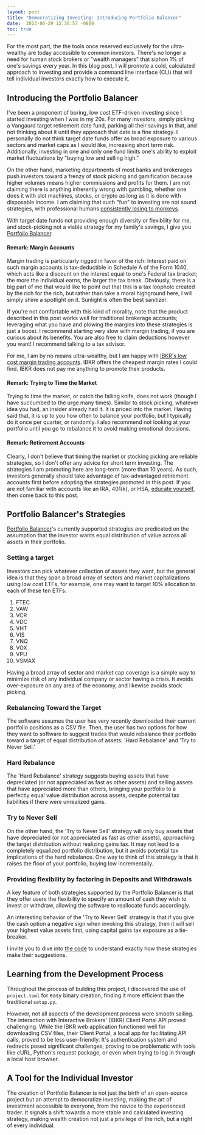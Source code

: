 ```yaml
---
layout: post
title: "Democratizing Investing: Introducing Portfolio Balancer"
date:  2023-06-29 12:36:57 -0800
toc: true
---
```


For the most part, the the tools once reserved exclusively for the ultra-wealthy are today accessible to common investors. There's no longer a need for human stock brokers or "wealth managers" that siphon 1% of one's savings every year. In this blog post, I will promote a cold, calculated approach to investing and provide a command line interface (CLI) that will tell individual investors exactly how to execute it.

## Introducing the Portfolio Balancer

I've been a proponent of boring, low cost ETF-driven investing since I started investing when I was in my 20s. For many investors, simply picking a Vangaurd target retirement date fund, parking all their savings in that, and not thinking about it until they approach that date is a fine strategy. I personally do not think target date funds offer as broad exposure to various sectors and market caps as I would like, increasing short term risk. Additionally, investing in one and only one fund limits one's ability to exploit market fluctuations by "buying low and selling high."

On the other hand, marketing departments of most banks and brokerages push investors toward a frenzy of stock picking and gamification because higher volumes means higher commissions and profits for them. I am not claiming there is anything inherently wrong with gambling, whether one does it with slot machines, stocks, or crypto as long as it is done with disposable income. I am claiming that such "fun" to investing are not sound strategies, with professional humans [consistently losing to monkeys](https://www.google.com/url?sa=t&rct=j&q=&esrc=s&source=web&cd=&cad=rja&uact=8&ved=2ahUKEwitprKq--7_AhUEiO4BHU_fAVUQFnoECA4QAQ&url=https%3A%2F%2Fwww.wsj.com%2Farticles%2FSB991681622136214659&usg=AOvVaw1h5PZgbOQdKpsBhkcSi7hF&opi=89978449).

With target date funds not providing enough diversity or flexibility for me, and stock-picking not a viable strategy for my family's savings, I give you [Portfolio Balancer](https://github.com/cfreundlich/portfolio-balancer/).

#### Remark: Margin Accounts
Margin trading is particularly rigged in favor of the rich: Interest paid on such margin accounts is tax-deductible in Schedule A of the Form 1040, which acts like a discount on the interest equal to one's Federal tax bracket; the more the individual earns, the larger the tax break. Obviously, there is a big part of me that would like to point out that this is a tax loophole created by the rich for the rich, but rather than take a moral highground here, I will simply shine a spotlight on it. Sunlight is often the best sanitizer.

If you're not comfortable with this kind of morality, note that the product described in this post works well for traditional brokerage accounts; leveraging what you have and plowing the margins into these strategies is just a boost. I recommend starting very slow with margin trading, if you are curious about its benefits. You are also free to claim deductions however you want! I recommend talking to a tax advisor.

For me, I am by no means ultra-wealthy, but I am happy with [IBKR's low cost margin trading accounts](https://www.interactivebrokers.com/en/index.php?f=44427&gclid=EAIaIQobChMIicWVrfru_wIVJQ2tBh2P6gkyEAAYASAAEgI6FPD_BwE).
IBKR offers the cheapest margin rates I could find. IBKR does not pay me anything to promote their products.
#### Remark: Trying to Time the Market
Trying to time the market, or catch the falling knife, does not work (though I have succumbed to the urge many times). Similar to stock picking, whatever idea you had, an insider already had it. It is priced into the market. Having said that, it is up to you how often to balance your portfolio, but I typically do it once per quarter, or randomly. I also recommend not looking at your portfolio until you go to rebalance it to avoid making emotional decisions.

#### Remark: Retirement Accounts
Clearly, I don't believe that timing the market or stocking picking are reliable strategies, so I don't offer any advice for short term investing. The strategies I am promoting here are long-term (more than 10 years). As such, investors generally should take advantage of tax-advantaged retirement accounts first before adopting the strategies promoted in this post. If you are not familiar with accounts like an IRA, 401(k), or HSA, [educate yourself](https://www.nerdwallet.com/article/investing/retirement-investments-beginners-guide), then come back to this post.

## Portfolio Balancer's Strategies
[Portfolio Balancer](https://github.com/cfreundlich/portfolio-balancer/)'s currently supported strategies are predicated on the assumption that the investor wants equal distribution of value across all assets in their portfolio.

### Setting a target
Investors can pick whatever collection of assets they want, but the general idea is that they span a broad array of sectors and market capitalizations using low cost ETFs, for example, one may want to target 10% allocation to each of these ten ETFs:
  1. FTEC
  1. VAW
  1. VCR
  1. VDC
  1. VHT
  1. VIS
  1. VNQ
  1. VOX
  1. VPU
  1. VSMAX

Having a broad array of sector and market cap coverage is a simple way to minimize risk of any individual company or sector having a crisis. It avoids over-exposure on any area of the economy, and likewise avoids stock picking.
 
### Rebalancing Toward the Target

The software assumes the user has very recently downloaded their current portfolio positions as a CSV file. Then, the user has two options for how they want to software to suggest trades that would rebalance their portfolio toward a target of equal distribution of assets: 'Hard Rebalance' and 'Try to Never Sell.'

### Hard Rebalance
The 'Hard Rebalance' strategy suggests buying assets that have depreciated (or not appreciated as fast as other assets) and selling assets that have appreciated more than others, bringing your portfolio to a perfectly equal value distribution across assets, despite potential tax liabilities if there were unrealized gains. 

### Try to Never Sell
On the other hand, the 'Try to Never Sell' strategy will only buy assets that have depreciated (or not appreciated as fast as other assets), approaching the target distribution without realizing gains tax. It may not lead to a completely equalized portfolio distribution, but it avoids potential tax implications of the hard rebalance. One way to think of this strategy is that it raises the floor of your portfolio, buying low incrementally.

### Providing flexibility by factoring in Deposits and Withdrawals
A key feature of both strategies supported by the Portfolio Balancer is that they offer users the flexibility to specify an amount of cash they wish to invest or withdraw, allowing the software to reallocate funds accordingly. 

An interesting behavior of the 'Try to Never Sell' strategy is that if you give the cash option a negative sign when invoking this strategy, then it will sell your highest value assets first, using capital gains tax exposure as a tie-breaker.

I invite you to dive into [the code](https://github.com/cfreundlich/portfolio-balancer/tree/main/src/pbal) to understand exactly how these strategies make their suggestions.

## Learning from the Development Process
Throughout the process of building this project, I discovered the use of `project.toml` for easy binary creation, finding it more efficient than the traditional `setup.py`. 

However, not all aspects of the development process were smooth sailing. The interaction with Interactive Brokers' (IBKR) Client Portal API proved challenging. While the IBKR web application functioned well for downloading CSV files, their Client Portal, a local app for facilitating API calls, proved to be less user-friendly. It's authentication system and redirects posed significant challenges, proving to be problematic with tools like cURL, Python's request package, or even when trying to log in through a local host browser.

## A Tool for the Individual Investor
The creation of Portfolio Balancer is not just the birth of an open-source project but an attempt to democratize investing, making the art of investment accessible to everyone, from the novice to the experienced trader. It signals a shift towards a more stable and calculated investing strategy, making wealth creation not just a privilege of the rich, but a right of every individual.
